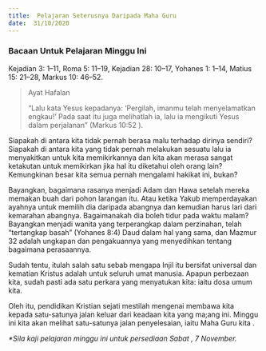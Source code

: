 ```yaml
---
title:  Pelajaran Seterusnya Daripada Maha Guru
date:  31/10/2020
---
```


### Bacaan Untuk Pelajaran Minggu Ini
Kejadian 3: 1–11, Roma 5: 11–19, Kejadian 28: 10–17, Yohanes 1: 1–14, Matius 15: 21–28, Markus 10: 46–52.

> <p>Ayat Hafalan</p>
> “Lalu kata Yesus kepadanya: ‘Pergilah, imanmu telah menyelamatkan engkau!’ Pada saat itu juga melihatlah ia, lalu ia mengikuti Yesus dalam perjalanan” (Markus 10:52 ).

Siapakah di antara kita tidak pernah berasa malu terhadap dirinya sendiri? Siapakah di antara kita yang tidak pernah melakukan sesuatu lalu ia menyakitkan untuk kita memikirkannya dan kita akan merasa sangat ketakutan untuk memikirkan jika hal itu diketahui oleh orang lain? Kemungkinan besar kita semua pernah mengalami hakikat ini, bukan?

Bayangkan, bagaimana rasanya menjadi Adam dan Hawa setelah mereka memakan buah dari pohon larangan itu. Atau ketika Yakub memperdayakan ayahnya untuk memilih dia daripada abangnya dan kemudian harus lari dari kemarahan abangnya. Bagaimanakah dia boleh tidur pada waktu malam? Bayangkan menjadi wanita yang terperangkap dalam perzinahan, telah “tertangkap basah” (Yohanes 8:4) Daud dalam hal yang sama, dan Mazmur 32 adalah ungkapan dan pengakuannya yang menyedihkan tentang bagaimana perasaannya.

Sudah tentu, itulah salah satu sebab mengapa Injil itu bersifat universal dan kematian Kristus adalah untuk seluruh umat manusia. Apapun perbezaan kita, sudah pasti ada satu perkara yang menyatukan kita: iaitu dosa umum kita.

Oleh itu, pendidikan Kristian sejati mestilah mengenai membawa kita kepada satu-satunya jalan keluar dari keadaan kita yang ma;ang ini. Minggu ini kita akan melihat satu-satunya jalan penyelesaian, iaitu Maha Guru kita .

_*Sila kaji pelajaran minggu ini untuk persediaan Sabat , 7 November._